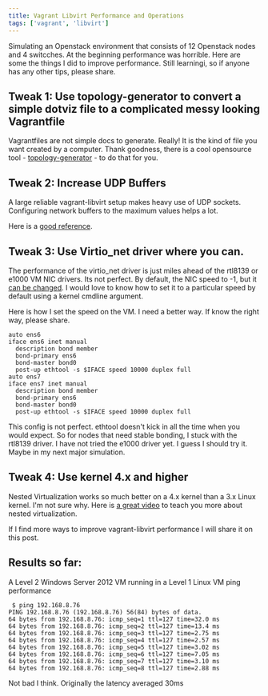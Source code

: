 ```yaml
---
title: Vagrant Libvirt Performance and Operations
tags: ['vagrant', 'libvirt']
---
```


Simulating an Openstack environment that consists of 12 Openstack nodes and 4 switcches. At the beginning performance was horrible. Here are some the
things I did to improve performance. Still learningi, so if anyone has any other tips, please share.


## Tweak 1: Use topology-generator to convert a simple dotviz file to a complicated messy looking Vagrantfile

Vagrantfiles are not simple docs to generate. Really! It is the kind of file you want created by a computer. Thank goodness, there is a cool opensource
tool - [topology-generator](https://github.com/CumulusNetworks/topology_converter) - to do that for you.


## Tweak 2: Increase UDP Buffers

A large reliable vagrant-libvirt setup makes heavy use of UDP sockets. Configuring network buffers to the maximum values helps a lot.

Here is a [good reference](http://www.cyberciti.biz/faq/linux-tcp-tuning/).


## Tweak 3: Use Virtio_net driver where you can.

The performance of the virtio_net driver is just miles ahead of the rtl8139 or e1000 VM NIC drivers.
Its not perfect. By default, the NIC speed to -1, but it [can be changed](https://bugs.launchpad.net/ubuntu/+source/linux/+bug/1581132). I would love to know how to set it to a particular speed by default using a kernel cmdline argument.

Here is how I set the speed on the VM. I need a better way. If know the right way, please share.

```
auto ens6
iface ens6 inet manual
  description bond member
  bond-primary ens6
  bond-master bond0
  post-up ethtool -s $IFACE speed 10000 duplex full
auto ens7
iface ens7 inet manual
  description bond member
  bond-primary ens6
  bond-master bond0
  post-up ethtool -s $IFACE speed 10000 duplex full
```

This config is not perfect. ethtool doesn't kick in all the time when you would expect. So for nodes that need stable bonding, I stuck with the rtl8139 driver.  I have not tried the e1000 driver yet. I guess I should try it. Maybe in my next major simulation.

## Tweak 4: Use kernel 4.x and higher

Nested Virtualization works so much better on a 4.x kernel than a 3.x Linux kernel.
I'm not sure why. Here is [a great video](https://www.youtube.com/watch?v=ISKfq66vTs8) to teach you more about nested virtualization.

If I find more ways to improve vagrant-libvirt performance I will share it on this post.


## Results so far:

A Level 2 Windows Server 2012 VM running in a Level 1 Linux VM ping performance

```
 $ ping 192.168.8.76
PING 192.168.8.76 (192.168.8.76) 56(84) bytes of data.
64 bytes from 192.168.8.76: icmp_seq=1 ttl=127 time=32.0 ms
64 bytes from 192.168.8.76: icmp_seq=2 ttl=127 time=13.4 ms
64 bytes from 192.168.8.76: icmp_seq=3 ttl=127 time=2.75 ms
64 bytes from 192.168.8.76: icmp_seq=4 ttl=127 time=2.57 ms
64 bytes from 192.168.8.76: icmp_seq=5 ttl=127 time=3.02 ms
64 bytes from 192.168.8.76: icmp_seq=6 ttl=127 time=7.05 ms
64 bytes from 192.168.8.76: icmp_seq=7 ttl=127 time=3.10 ms
64 bytes from 192.168.8.76: icmp_seq=8 ttl=127 time=2.88 ms
```

Not bad I think. Originally the latency averaged 30ms




